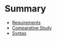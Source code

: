 # Summary

- [Requirements](./requirements.md)
- [Comparative Study](./comparative_study.md)
- [Syntax](./syntax.md)
